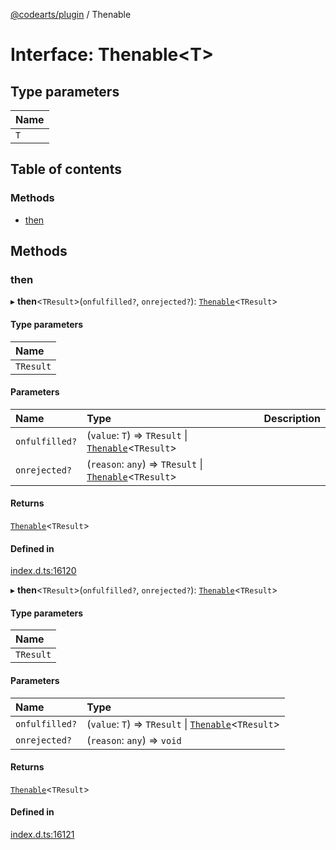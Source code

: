 [@codearts/plugin](../README.md) / Thenable

# Interface: Thenable<T\>

## Type parameters

| Name |
| :------ |
| `T` |

## Table of contents

### Methods

- [then](Thenable.md#then)

## Methods

### then

▸ **then**<`TResult`\>(`onfulfilled?`, `onrejected?`): [`Thenable`](Thenable.md)<`TResult`\>

#### Type parameters

| Name |
| :------ |
| `TResult` |

#### Parameters

| Name | Type | Description |
| :------ | :------ | :------ |
| `onfulfilled?` | (`value`: `T`) => `TResult` \| [`Thenable`](Thenable.md)<`TResult`\> |  |
| `onrejected?` | (`reason`: `any`) => `TResult` \| [`Thenable`](Thenable.md)<`TResult`\> |  |

#### Returns

[`Thenable`](Thenable.md)<`TResult`\>

#### Defined in

[index.d.ts:16120](https://github.com/huaweicloud/cloudide-plugin-api/blob/203b986/index.d.ts#L16120)

▸ **then**<`TResult`\>(`onfulfilled?`, `onrejected?`): [`Thenable`](Thenable.md)<`TResult`\>

#### Type parameters

| Name |
| :------ |
| `TResult` |

#### Parameters

| Name | Type |
| :------ | :------ |
| `onfulfilled?` | (`value`: `T`) => `TResult` \| [`Thenable`](Thenable.md)<`TResult`\> |
| `onrejected?` | (`reason`: `any`) => `void` |

#### Returns

[`Thenable`](Thenable.md)<`TResult`\>

#### Defined in

[index.d.ts:16121](https://github.com/huaweicloud/cloudide-plugin-api/blob/203b986/index.d.ts#L16121)
